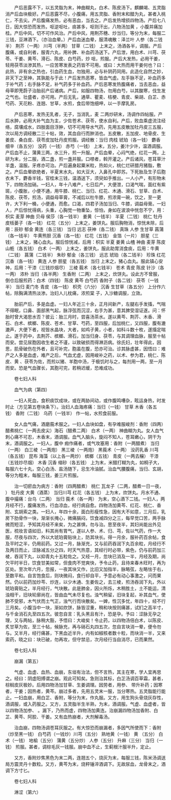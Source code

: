 <!-- { "loadSidebar": true } -->
　　产后恶露不下，以五灵脂为末，神曲糊丸，白术、陈皮汤下。麒麟竭、五灵脂消产后血块极好。产后恶露不尽，小腹痛，用五灵脂、香附末和醋为丸，甚者入桃仁，不去尖。产后腹痛发热，必有恶血，当去之。产后发热增损四物汤。产后七八日，因大惊恐而发热，呕逆呕吐，痰甚多，呕则汗出，八物汤加黄 ，小腹并痛加桂。产后中风，切不可作风治。产后中风，用荆芥穗、炒当归，等分为末，每服二三钱，豆淋酒下。（亦治血晕。）产后血迷血晕，服清魂散：泽兰叶 人参（各二钱半） 荆芥（一两） 川芎（半两） 甘草（二钱） 上末之，汤酒各半，调服。产后腹痛，或自利者，服青六丸，用补脾、补血药汤送下。产后泄，用白术、川芎、茯苓、干姜、黄芩、滑石、陈皮、白芍药，炒 咀，煎服。产后大发热，必用干姜，轻用茯苓淡渗其热，一应苦寒发表之药皆不可用。或曰：大热而用干姜何也？曰：此热，非有余之热也，引血药生血，勿独用，必与补阴药同用。此造化自然之妙，非天下之至神，其孰能与于此！产后发热恶寒，皆血气虚。左手脉不足，补血药多于补气药；右手脉不足，补气药多于补血药。产后恶寒发热腹痛者，当去恶血，益母草即茺蔚子治胎前产后诸病。产后，如服四物汤，勿用白芍，以其酸寒，伐生发之气也。壮盛者，亦可用。产后无乳，通草、瞿麦、桔梗、青皮、柴胡、白芷、赤芍药、天花粉、连翘、甘草，水煎，食后带饱细呷，以一手摩乳房。

　　产后恶寒，发热无乳者，无子，当消乳，麦 二两炒研末，汤调作四帖服。产后水肿，必用大补气血为主，少佐苍术、茯苓，使水自利。产后，败血乘虚流注经络，腐壤成水，四肢面目浮肿，切不可用导水气药，先用五皮散加牡丹皮三五服，次以局方调经散二三十帖，效，其血自行而肿消也。五皮散，五加皮、地骨皮、生姜皮、桑白皮、茯苓皮加牡丹皮煎服。调经散：当归 肉桂 琥珀（各一钱） 麝香 细辛（各五分） 没药（一钱） 赤芍（一钱） 上末，五分，姜汁少许，温酒调服。产后血不止，蒲黄三两，水三升，煎一升服。产后血晕，心闷气绝，红花一两，上研为末，分二服，酒二盏，煎一盏并服。口噤者，斡开灌之。产后诸风，苍耳草汁半盏，温服。牙疼亦可治。产后遍身起粟米粒，热如火，桃仁烂研腊月猪脂，敷之。产后血晕欲绝者，半夏末水丸，如大豆大，入鼻孔中即苏。下死胎及生子后胞衣未下，麝香半钱，官桂末三钱，温酒送下，须臾如手推出。一人小产，有形物未下，四物汤加硝。一妇人，年十八难产，七日后产，大便泄，口渴气喘，面红有紫斑，小腹胀，小便不通，用牛膝、桃仁、当归、红花、木通、滑石、甘草、白术、陈皮、茯苓，煎汤，调益母草膏，不减后以杜牛膝，煎浓膏一碗，饮之，至一更许，大下利一桶，小便通，而愈。口渴，四君子汤加当归、牛膝，调益母膏。一妇人，产后惊忧得病，头重，心胸觉一物重坠，惊怕，身如在波浪中恍忽不宁，用：枳实 麦芽 神曲 贝母 侯莎（各一钱半） 姜黄（一钱半） 半夏（二钱） 桃仁 牡丹皮栝蒌子（各一钱） 红花（五分） 上末之，姜饼丸。服后胸物消，惊恍未除，后用：辰砂 郁金 黄连（各三钱） 当归 远志 茯神（各二钱） 真珠 人参 生甘草 菖蒲（各一钱半） 牛黄熊胆 沉香（各一钱） 红花（五钱） 金箔（一片） 胆星（三钱） 上末之，猪心血丸。服后惊恍减，后用：枳实 半夏 姜黄 山楂 神曲 麦芽 陈皮 山栀（各五钱） 白术（一两） 上末之，姜饼丸，服此助胃消食痰，后用：牛黄（二钱） 菖蒲（二钱半） 朱砂 郁金（各三钱） 远志 琥珀（各二钱半） 珍珠 红花 沉香（各一钱） 黄连 人参 胆星（各五钱） 当归 上末之，猪心血丸。服此镇心安神，后用：干漆（三钱炒烟尽） 三棱 莪术（各七钱半） 苍术 青皮 陈皮 针沙（各一两） 浓朴 当归（各半两） 生香附（二两） 上末之，炊饼丸。设此方不曾服，倒仓后服煎药：白术（四钱） 陈皮 黄芩 白芍药 香附子（各二钱） 茯苓（一钱半） 当归 麦门冬 青皮（各一钱） 枳壳（六分） 沉香 生甘草（各五分） 上分作六帖，除胸满清热淡渗。治妇人儿枕痛，浓煎棠 子，入沙糖调服，立效。

　　胎前产后，多是血虚。一妇人年近三十余，正月间新产，左腿右手发搐，气喘不得眠，口鼻、面部黑气起，脉浮弦而沉涩，右手为甚，意其脾受湿证遂。问：怀胎时曾大渴思水否？彼云：胎三月时，尝喜汤茶水。遂以黄芩、荆芥、木香、滑石、白术、槟榔、陈皮、苍术、甘草、芍药，至四服，后加桃仁，又四服，腹有漉漉声，大便下者，视皆水晶块，大者，如鸡子黄，小者，如科斗数十枚，遂搐定喘止。遂于药中，去荆芥、槟榔、滑石，加当归身、茯苓，与其调理血脉，服至十帖而安。尝见尿胞因收生者之不谨，以致破损而得淋沥病。徐氏妇，壮年得此，因思，肌骨破伤在外者，且可补完，胞虽在腹，恐亦可治。诊其脉虚甚，因悟曰：难产之人多是血虚，难产之后，气血尤虚，因用峻补之药，以术、参为君，桃仁、陈皮、黄 、茯苓为佐，而煎以猪、羊胞中汤，于极饥时与之，每剂用一两，至一月而安。恐是气血骤长，其胞可完，若稍迟缓，恐难成功。

　　卷七妇人科

　　血气为病（第四）

　　一妇人死血，食积痰饮成块，或在两胁间动，或作腹鸣嘈杂，眩运身热，时发时止（方见第五卷块条下）。治妇人血海疼痛：当归（一钱） 甘草 木香（各五钱） 香附（二钱） 乌药（一钱半） 作一帖，水煎食前服。

　　女人血气痛，酒磨莪术服之。一妇人血块如盘，有孕难服峻剂：香附（四两） 醋煮桃仁（一两去皮尖）海石（醋煮二两） 白术（一两） 神曲糊为丸。女人血气刺心痛不可忍，木香末，酒调服。血气入脑头，旋闷不知人，苍耳嫩心，阴干为末，酒调服之。一妇人，腹中 瘕作痛者，或气攻塞用：香附（一两醋煮） 当归（一两） 白三棱（一两炮） 黑三棱（一两炮） 黑莪术（一两） 没药乳香 川芎（各五钱） 昆布 海藻（以上各一两炒） 槟榔（五钱） 青皮（一两去穣） 干漆（五钱炒尽烟） 木香 沉香 缩砂（各五钱） 上为末，米醋打糊为丸，如桐子大，每服六七十丸，空心白汤、盐汤随下，忌生冷油腻。治血气腰腹痛，当归、玄胡，等分为粗末，每服三钱，姜三片煎服。

　　治一切瘀血为病方：香附（四两醋煮） 桃仁 瓦龙子（二两，醋煮一日一夜， ） 牡丹皮 大黄（酒蒸） 当归川芎 红花（各五钱） 上为末，炊饼丸。月水不通、腹中撮痛：台乌（二两） 当归 莪术（各一两） 为末，空心酒下二钱。一妇人，两月经不行，腹痛发热，行血凉血，经行病自愈。四物汤加黄芩、红花、桃仁、香附、玄胡索之类。一妇人，年四十余，面白形瘦性急，因有大不如意，三月后，乳房下肋骨作一块，渐渐长掩心，微痛膈闷，饮食减四分之三，每早觉口苦，两手脉微而短涩，予知其月经不来矣，为之甚惧，勿与治。思至夜半，其妇尚能出外见医，梳妆言语如旧，料其尚有胃气，遂以人参、术、归、芎，佐以气药，作一大服，尽夜与四次，外以大琥珀膏贴块上，防其块长。得一月余，服补药百余帖，食及平时之半，仍用前药。又过一月，脉渐充，又与前药吞润下丸百余粒，月经行不及两日而止，涩脉减五分之四，时天气热意，其经行时必带，紫色，仍与前药加三棱，吞润下丸，以抑青丸十五粒佐之。又经一月，忽块已消及一半，月经及期，尚欠平时半日，饮食甘美如常，但食肉不觉爽快，予令止药，且待来春木旺时，再为区处。至次年六月，忽报，一夜其块又作，比旧又加指半，脉略弦，左略怯于右，至数平和。自言饱食后，则块微闷，食行却自平，予意必有动心事激之，问而果然。仍以前药加炒芩、炒连，以少木通、生姜佐之，去三棱，煎汤吞润下丸，外以琥珀膏贴之，半月经行，气块散。此是肺金，因火所烁，木稍胜土，土不能运，清浊相干，旧块轮廓尚在，皆由血气未尽复也。浊气稍留，旧块复起，补其血气，使肺不受邪，木气伏而土气正，浊气行而块散矣。一婢，性沉多忧，年四十，经不行三月矣。小腹当中一块，渐如炊饼，脉皆涩重，稍和块按则痛甚，试扪之高半寸，与千金消石丸至四五次。彼忽自言：乳头黑且有汁，恐是孕。予曰：涩脉无孕之理，又与两帖，脉稍大豁，予悟曰：大峻矣！令止药，以四物汤倍白术，以陈皮、炙甘草为佐，至三十帖，候脉充，再与硝石丸四五次，忽自言块消一晕，便令勿与。又半月，经行痛甚，下黑血近半升，内有如椒核者数十粒，而块消一半，又来索药，晓之曰：块已破，勿再攻，但守禁忌，次月经行当自消尽，已而果然。

　　卷七妇人科

　　崩漏（第五）

　　气虚、血虚、血热、血崩，东垣有治法，但不言热，其主在寒，学人宜再思之。经曰：阴虚阳搏谓之崩。观此可知矣。急则治其标，白芷汤调百草霜，甚者，棕榈皮灰极妙。后用四物汤加甘草、生姜调理。因劳者，用参、 带升补药；因寒者，干姜；因热者，黄芩。崩过多者，先用五灵末一服，当分寒热。五灵脂能行能止。一妇血崩，用白芷、香附，等分为末，作丸服。又方，用生狗头骨烧灰存性，酒调服，或入药服之。又方，五灵脂半生半熟，为末，酒调服。气虚、血虚者，皆以四物汤加参、 。漏下，乃热而虚，四物汤加黄连。治崩漏四物汤加香附、白芷、黄芩、阿胶、干姜。又有血热崩者，大剂解毒汤。

　　治血崩，四物汤调苍耳灰服之。有大惊恐而崩漏者，多因气所使而下：香附（炒至黑一钱） 白芍药（一钱炒）川芎（五分） 熟地黄（一钱） 黄 （五分） 白术（一钱） 地榆（五分） 蒲黄（五分炒） 人参（五分） 升麻（三分） 当归（一钱） 煎服。甚者，调棕毛灰一钱服。崩中血不止，生蓟根汁服半升，定止。

　　又方，香附炒焦黑色为末二两，连翘五个，烧灰为末，每服三钱，陈米汤调送局方震灵丹十数粒。又方，黄芩为末，烧秤锤淬酒调下。无故尿血，龙骨末之，酒调下方寸匕。

　　卷七妇人科

　　淋涩（第六）

